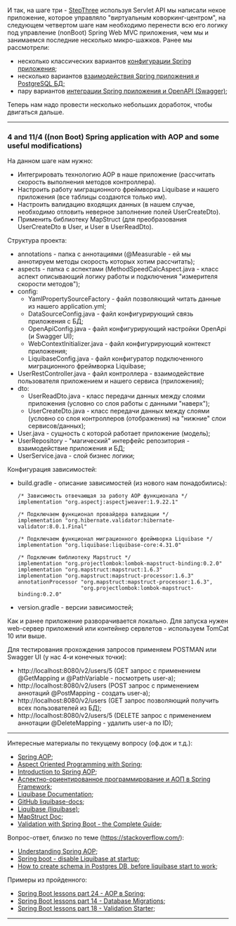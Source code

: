 И так, на шаге три - [StepThree](https://github.com/JcoderPaul/Evolution_app_development/tree/master/StepThree) используя 
Servlet API мы написали некое приложение, которое управляло "виртуальным коворкинг-центром", на следующем четвертом шаге 
нам необходимо перенести всю его логику под управление (nonBoot) Spring Web MVC приложения, чем мы и занимаемся последние 
несколько микро-шажков. Ранее мы рассмотрели: 
- несколько классических вариантов [конфигурации Spring приложения](https://github.com/JcoderPaul/Evolution_app_development/tree/master/SpringWebAppConfig);
- несколько вариантов [взаимодействия Spring приложения и PostgreSQL БД;](https://github.com/JcoderPaul/Evolution_app_development/tree/master/SpringDBConnect)
- пару вариантов [интеграции Spring приложения и OpenAPI (Swagger)](https://github.com/JcoderPaul/Evolution_app_development/tree/master/SpringAndSwagger);

Теперь нам надо провести несколько небольших доработок, чтобы двигаться дальше.
________________________________________________________________________________________________________________________
### 4 and 11/4 ((non Boot) Spring application with AOP and some useful modifications)

На данном шаге нам нужно:
- Интегрировать технологию AOP в наше приложение (рассчитать скорость выполнения методов контроллера).
- Настроить работу миграционного фреймворка Liquibase и нашего приложения (все таблицы создаются только им).
- Настроить валидацию входящих данных (в нашем случае, необходимо отловить неверное заполнение полей UserCreateDto).
- Применить библиотеку MapStruct (для преобразования UserCreateDto в User, и User в UserReadDto).

Структура проекта:
- annotations - папка с аннотациями (@Measurable - ей мы аннотируем методы скорость которых хотим рассчитать);
- aspects - папка с аспектами (MethodSpeedCalcAspect.java - класс аспект описывающий логику работы и подключения "измерителя скорости методов");
- config:
  - YamlPropertySourceFactory - файл позволяющий читать данные из нашего application.yml;
  - DataSourceConfig.java - файл конфигурирующий связь приложения с БД;
  - OpenApiConfig.java - файл конфигурирующий настройки OpenApi (и Swagger UI);
  - WebContextInitializer.java - файл конфигурирующий контекст приложения;
  - LiquibaseConfig.java - файл конфигуратор подключенного миграционного фреймворка Liquibase;
- UserRestController.java - файл контроллера - взаимодействие пользователя приложением и нашего сервиса (приложения);
- dto:
  - UserReadDto.java - класс передачи данных между слоями приложения (условно со слоя работы с данными "наверх");
  - UserCreateDto.java - класс передачи данных между слоями (условно со слоя контроллеров (отображения) на "нижние" слои сервисов/данных);
- User.java - сущность с которой работает приложение (модель);
- UserRepository - "магический" интерфейс репозитория - взаимодействие приложения и БД;
- UserService.java - слой бизнес логики;

Конфигурация зависимостей:
- build.gradle - описание зависимостей (из нового нам понадобились):

      /* Зависимость отвечающая за работу AOP функционала */
      implementation "org.aspectj:aspectjweaver:1.9.22.1"
  
      /* Подключаем функционал провайдера валидации */
      implementation "org.hibernate.validator:hibernate-validator:8.0.1.Final"
  
      /* Подключаем функционал миграционного фреймворка Liquibase */
      implementation "org.liquibase:liquibase-core:4.31.0"
  
      /* Подключим библиотеку Mapstruct */
      implementation "org.projectlombok:lombok-mapstruct-binding:0.2.0"
      implementation "org.mapstruct:mapstruct:1.6.3"
      implementation "org.mapstruct:mapstruct-processor:1.6.3"
      annotationProcessor "org.mapstruct:mapstruct-processor:1.6.3",
                          "org.projectlombok:lombok-mapstruct-binding:0.2.0"

- version.gradle - версии зависимостей;

Как и ранее приложение разворачивается локально. Для запуска нужен web-сервер приложений или контейнер сервлетов - используем TomCat 10 или выше.

Для тестирования прохождения запросов применяем POSTMAN или Swagger UI (у нас 4-и конечных точки):

- http://localhost:8080/v2/users/5 (GET запрос с применением @GetMapping и @PathVariable - посмотреть user-a);
- http://localhost:8080/v2/users (POST запрос с применением аннотаций @PostMapping - создать user-a);
- http://localhost:8080/v2/users (GET запрос позволяющий получить всех пользователей из БД);
- http://localhost:8080/v2/users/5 (DELETE запрос с применением аннотации @DeleteMapping - удалить user-a по ID);
________________________________________________________________________________________________________________________
Интересные материалы по текущему вопросу (оф.док и т.д.):
- [Spring AOP](https://docs.spring.io/spring-framework/reference/core/aop.html);
- [Aspect Oriented Programming with Spring](https://docs.spring.io/spring-framework/docs/4.3.15.RELEASE/spring-framework-reference/html/aop.html);
- [Introduction to Spring AOP](https://www.baeldung.com/spring-aop);
- [Аспектно-ориентированное программирование и АОП в Spring Framework](https://www.geeksforgeeks.org/aspect-oriented-programming-and-aop-in-spring-framework/);
- [Liquibase Documentation](https://docs.liquibase.com/home.html);
- [GitHub liquibase-docs](https://github.com/liquibase/liquibase-docs);
- [Liquibase (liquibase)](https://docs.spring.io/spring-boot/api/rest/actuator/liquibase.html);
- [MapStruct Doc](https://mapstruct.org/documentation/installation/);
- [Validation with Spring Boot - the Complete Guide](https://reflectoring.io/bean-validation-with-spring-boot/#a-custom-validator-with-spring-boot);

Вопрос-ответ, близко по теме (https://stackoverflow.com/):
- [Understanding Spring AOP](https://stackoverflow.com/questions/5589319/understanding-spring-aop);
- [Spring boot - disable Liquibase at startup](https://stackoverflow.com/questions/37708145/spring-boot-disable-liquibase-at-startup);
- [How to create schema in Postgres DB, before liquibase start to work](https://stackoverflow.com/questions/52517529/how-to-create-schema-in-postgres-db-before-liquibase-start-to-work);

Примеры из пройденного:
- [Spring Boot lessons part 24 - AOP в Spring](https://github.com/JcoderPaul/Spring_Framework_Lessons/tree/master/Spring_part_24);
- [Spring Boot lessons part 14 - Database Migrations](https://github.com/JcoderPaul/Spring_Framework_Lessons/tree/master/Spring_part_14);
- [Spring Boot lessons part 18 - Validation Starter](https://github.com/JcoderPaul/Spring_Framework_Lessons/tree/master/Spring_part_18);
________________________________________________________________________________________________________________________